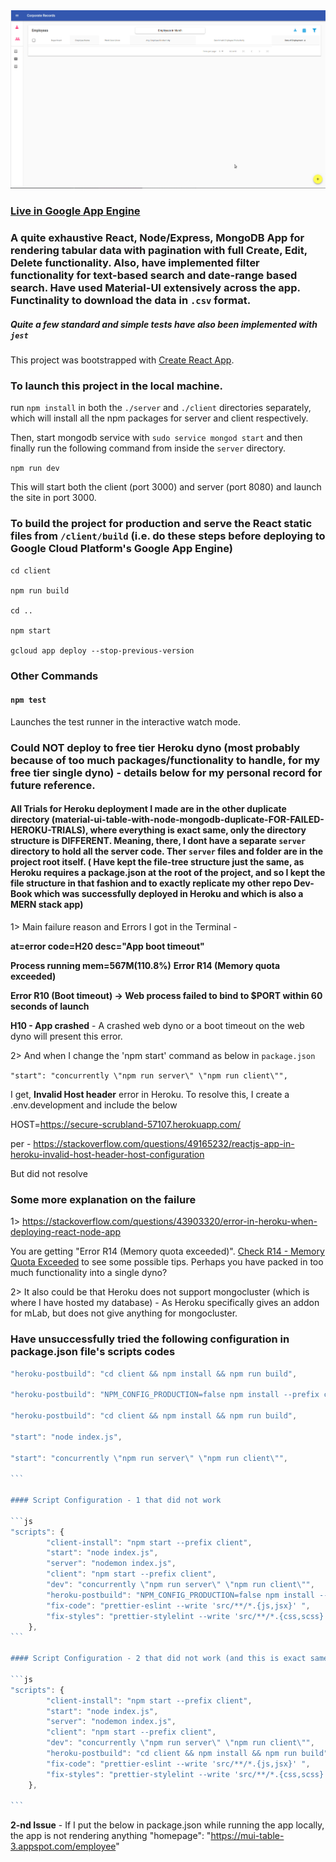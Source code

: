 <img src="MUI-table.gif">

### [Live in Google App Engine](https://mui-table-3.appspot.com)

### A quite exhaustive React, Node/Express, MongoDB App for rendering tabular data with pagination with full Create, Edit, Delete functionality. Also, have implemented filter functionality for text-based search and date-range based search. Have used Material-UI extensively across the app. Functinality to download the data in `.csv` format.

##### Quite a few standard and simple tests have also been implemented with `jest`

This project was bootstrapped with [Create React App](https://github.com/facebook/create-react-app).

### To launch this project in the local machine.

run `npm install` in both the `./server` and `./client` directories separately, which will install all the npm packages for server and client respectively.

Then, start mongodb service with `sudo service mongod start` and then finally run the following command from inside the `server` directory.

`npm run dev`

This will start both the client (port 3000) and server (port 8080) and launch the site in port 3000.

### To build the project for production and serve the React static files from `/client/build` (i.e. do these steps before deploying to Google Cloud Platform's Google App Engine)

```
cd client

npm run build

cd ..

npm start

gcloud app deploy --stop-previous-version

```

### Other Commands

#### `npm test`

Launches the test runner in the interactive watch mode.<br>


### Could NOT deploy to free tier Heroku dyno (most probably because of too much packages/functionality to handle, for my free tier single dyno) - details below for my personal record for future reference.

#### All Trials for Heroku deployment I made are in the other duplicate directory (material-ui-table-with-node-mongodb-duplicate-FOR-FAILED-HEROKU-TRIALS), where everything is exact same, only the directory structure is DIFFERENT. Meaning, there, I dont have a separate `server` directory to hold all the server code. Ther `server` files and folder are in the project root itself. ( Have kept the file-tree structure just the same, as Heroku requires a package.json at the root of the project, and so I kept the file structure in that fashion and to exactly replicate my other repo Dev-Book which was successfully deployed in Heroku and which is also a MERN stack app)

1> Main failure reason and Errors I got in the Terminal -

**at=error code=H20 desc="App boot timeout"**

**Process running mem=567M(110.8%)**
**Error R14 (Memory quota exceeded)**

**Error R10 (Boot timeout) -> Web process failed to bind to \$PORT within 60 seconds of launch**

**H10 - App crashed** - A crashed web dyno or a boot timeout on the web dyno will present this error.

2> And when I change the 'npm start' command as below in `package.json`

`"start": "concurrently \"npm run server\" \"npm run client\"",`

I get, **Invalid Host header** error in Heroku. To resolve this, I create a .env.development and include the below

HOST=https://secure-scrubland-57107.herokuapp.com/

per - https://stackoverflow.com/questions/49165232/reactjs-app-in-heroku-invalid-host-header-host-configuration

But did not resolve

### Some more explanation on the failure

1> https://stackoverflow.com/questions/43903320/error-in-heroku-when-deploying-react-node-app

You are getting "Error R14 (Memory quota exceeded)". [Check R14 - Memory Quota Exceeded](https://devcenter.heroku.com/articles/error-codes#r14-memory-quota-exceeded) to see some possible tips. Perhaps you have packed in too much functionality into a single dyno?

2> It also could be that Heroku does not support mongocluster (which is where I have hosted my database) - As Heroku specifically gives an addon for mLab, but does not give anything for mongocluster.

### Have unsuccessfully tried the following configuration in package.json file's scripts codes

````js
"heroku-postbuild": "cd client && npm install && npm run build",

"heroku-postbuild": "NPM_CONFIG_PRODUCTION=false npm install --prefix client && npm run build --prefix client"

"heroku-postbuild": "cd client && npm install && npm run build",

"start": "node index.js",

"start": "concurrently \"npm run server\" \"npm run client\"",

```

#### Script Configuration - 1 that did not work

```js
"scripts": {
        "client-install": "npm start --prefix client",
        "start": "node index.js",
        "server": "nodemon index.js",
        "client": "npm start --prefix client",
        "dev": "concurrently \"npm run server\" \"npm run client\"",
        "heroku-postbuild": "NPM_CONFIG_PRODUCTION=false npm install --prefix client && npm run build--prefix client ",
        "fix-code": "prettier-eslint --write 'src/**/*.{js,jsx}' ",
        "fix-styles": "prettier-stylelint --write 'src/**/*.{css,scss}' "
    },
```

#### Script Configuration - 2 that did not work (and this is exact same what I had in my other repo named DevBook )

```js
"scripts": {
        "client-install": "npm start --prefix client",
        "start": "node index.js",
        "server": "nodemon index.js",
        "client": "npm start --prefix client",
        "dev": "concurrently \"npm run server\" \"npm run client\"",
        "heroku-postbuild": "cd client && npm install && npm run build",
        "fix-code": "prettier-eslint --write 'src/**/*.{js,jsx}' ",
        "fix-styles": "prettier-stylelint --write 'src/**/*.{css,scss}' "
    },

```
````

**2-nd Issue** - If I put the below in package.json while running the app locally, the app is not rendering anything
"homepage": "https://mui-table-3.appspot.com/employee"
